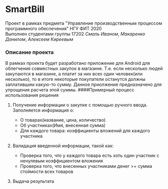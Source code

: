 # SmartBill

Проект в рамках предмета "Управление производственным процессом программного обеспечения" НГУ ФИТ 2020  
Выполнен студентами группы 17202 *Смаль Иваном*, *Макаренко Данилом*, *Алексеем Киреевым*  
  

### Описание проекта
В рамках проекта будет разработано приложение для Android для облегчения совместных закупок в магазине. Т.е. если несколько людей закупаются в магазине, а платит за них всех один человек(или несколько), то в итоге некоторые покупатели останутся должны заплатившим какую-то сумму. Данное приолжение предназначено для упрощения расчета этой суммы.
####Примерный процесс использования решения
1. Получение информации о закупке с помощью ручного ввода. Заполняется информация о:
    + О товарах(название, цена, количество)
    + Об участниках(Имя, внесенная сумма)
    + Для каждого товара: коэффициенты вложений для каждого участника 

2. Валидация введенной информации, такой как:
    + Проверка того, что у каждого товара есть хоть один участник с ненулевым коэффициентом вложения
    + Проверка того, что внесенных участниками денег >= сумма стоймости всех товаров
3. Выдача результата
